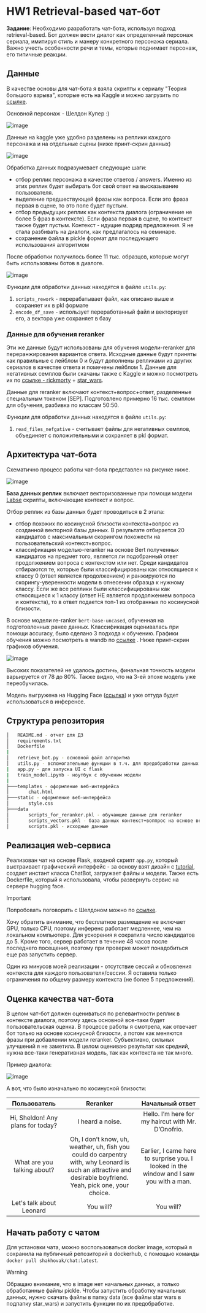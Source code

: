 # HW1 Retrieval-based чат-бот

**Задание**: Необходимо разработать чат-бота, используя подход retrieval-based. Бот должен вести диалог как определенный персонаж сериала, имитируя стиль и манеру конкретного персонажа сериала. Важно учесть особенности речи и темы, которые поднимает персонаж, его типичные реакции.

## Данные
В качестве основы для чат-бота я взяла скрипты к сериалу "Теория большого взрыва", которые есть на Kaggle и можно загрузить по [ссылке](https://www.kaggle.com/code/lydia70/big-bang-theory-tv-show/input).

Основной персонаж - Шелдон Купер :)

![image](https://github.com/shakhovak/chat_bot_katya/assets/89096305/de2bed9e-e2a6-46a0-a24a-6cb94c4f0f61)


Данные на kaggle уже удобно разделены на реплики каждого персонажа и на отдельные сцены (ниже принт-скрин данных)

![image](https://github.com/shakhovak/chat_bot_katya/assets/89096305/100d2802-4837-40d9-95ad-c41034e184fb)

Обработка данных подразумевает следующие шаги:
- отбор реплик персонажа в качестве ответов / answers. Именно из этих реплик будет выбирать бот свой ответ на высказывание пользователя.
- выделение предшествующей фразы как вопроса. Если это фраза первая в сцене, то это поле будет пустым.
- отбор предыдущих реплик как контекста диалога (ограничение не более 5 фраз в контексте). Если фраза первая в сцене, то контекст также будет пустым. Контекст - идущие подряд предложения. Я не стала разбивать на диалоги, как предлагалось на семинаре.
- сохранение файла в pickle формат для последующего использования алгоритмом

После обработки получилось более 11 тыс. образцов, которые могут быть использованы ботов в диалоге.

![image](https://github.com/shakhovak/chat_bot_katya/assets/89096305/1203eff9-cd4a-41e0-8016-1f1fbb700032)

Функции для обработки данных находятся в файле ```utils.py```:
1. ```scripts_rework``` - перерабатывает файл, как описано выше и сохраняет их в pkl формате
2. ```encode_df_save``` - использует переработанный файл и векторизует его, а вектора уже сохраняет в базу

### Данные для обучения reranker
Эти же данные будут использованы для обучения модели-reranker для переранжирования вариантов ответа. Исходные данные будут приняты как правильные с лейблом 0 и будут дополнены репликами из других сериалов в качестве ответа и помечены лейблом 1. Данные для негативных семплов были скачаны также с Kaggle и можно посмотреть их по [ссылке - rickmorty](https://www.kaggle.com/datasets/andradaolteanu/rickmorty-scripts) + [star_wars](https://www.kaggle.com/datasets/xvivancos/star-wars-movie-scripts?rvi=1).

Данные для reranker включают контекст+вопрос+ответ, разделенные специальным токеном [SEP]. Подготовлено примерно 16 тыс. семплом для обучения, разбивка по классам 50:50.

Функции для обработки данных находятся в файле ```utils.py```:
1. ```read_files_nefgative``` - считывает файлы для негативных семплов, объединяет с положительными и сохраняет в pkl формат.


## Архитектура чат-бота

Схематично процесс работы чат-бота представлен на рисунке ниже.

![image](https://github.com/shakhovak/chat_bot_katya/assets/89096305/80080c94-b561-4537-b414-fa4e28abb3a4)

**База данных реплик** включает векторизованные при помощи модели [Labse]() скрипты, включающие контекст и вопрос. 

Отбор реплик из базы данных будет проводиться в 2 этапа:
- отбор похожих по косинусной близости контекста+вопрос из созданной векторной базы данных. В результате отбирается 20 кандидатов с максимальным скорингом похожести на пользовательский контекст+вопрос.
- классификация моделью-reranker на основе Bert полученных кандидатов на предмет того, является ли подобранный ответ продолжением вопроса с контекстом или нет. Среди кандидатов отбираются те, которые были классифицированы как относящиеся к классу 0 (ответ является продолжением) и ранжируются по скорингу-уверенности модели в отнесении образца к нужному классу. Если же все реплики были классифицированы как относящиеся к 1 классу (ответ НЕ является продолжением вопроса и контекста), то в ответ подается топ-1 из отобранных по косинусной близости.

В основе модели re-ranker ```bert-base-uncased```, обученная на подготовленных ранее данных. Классификация оценивалась при помощи accuracy, было сделано 3 подхода к обучению. Графики обучения можно посмотреть в wandb по [ссылке](https://wandb.ai/shakhova/reranker_train?workspace=user-katya_shakhova) . Ниже принт-скрин графиков обучения.

![image](https://github.com/shakhovak/chat_bot_katya/assets/89096305/2ae7c305-0e23-45e7-baa8-e8390fc55b48)

Высоких показателей не удалось достичь, финальная точность модели варьируется от 78 до 80%. Также видно, что на 3-ей эпохе модель уже переобучилась.

Модель выгружена на Hugging Face ([ссылка](https://huggingface.co/Shakhovak/RerankerModel_chat_bot)) и уже оттуда будет использоваться в инференсе.

## Структура репозитория

```bash
│   README.md - отчет для ДЗ
│   requirements.txt
│   Dockerfile
|
│   retrieve_bot.py - основной файл алгоритма
│   utils.py - вспомогательные функции в т.ч. для предобработки данных
|   app.py - для запуска UI c flask
|   train_model.ipynb - ноутбук с обученим модели 
|
├───templates - оформление веб-интерфейса
│       chat.html
├───static - оформление веб-интерфейса
│       style.css
├───data
│       scripts_for_reranker.pkl - обучающие данные для reranker
│       scripts_vectors.pkl - база данных контекст+воппрос на основе векторов LaBSe
│       scripts.pkl - исходные данные
```

## Реализация web-сервиса

Реализован чат на основе Flask, входной скрипт ```app.py```, который выстраивает графический интерфейс - за основу взят дизайн с [tutorial](https://www.youtube.com/watch?v=70H_7C0kMbI&list=WL&index=4&t=105s), создает инстант класса ChatBot, загружает файлы и модели. Также есть Dockerfile, который я использовала, чтобы развернуть сервис на сервере hugging face. 

> [!IMPORTANT]
> Попробовать поговорить с Шелдоном можно по [ссылке](https://huggingface.co/spaces/Shakhovak/Sheldon_Retrieval_chat_bot).


Хочу обратить внимание, что бесплатное размещение не включает GPU, только CPU, поэтому инференс работает медленнее, чем на локальном компьютере. Для ускорения я сократила число кандидатов до 5. Кроме того, сервер работает в течение 48 часов после последнего посещения, поэтому при проверке может понадобиться еще раз запустить сервер.

Один из минусов моей реализации - отсутствие сессий и обновления контекста для каждого пользователя/сессии. Я оставила только ограничения по общему размеру контекста (не более 5 предложений).

## Оценка качества чат-бота
В целом чат-бот должен оцениваться по релевантности реплик в контексте диалога, поэтому здесь основной все-таки будет пользовательская оценка. В процессе работы я смотрела, как отвечает бот только на основе косинусной близости, а потом как меняются фразы при добавлении модели reranker. Субъективно, сильных улучшений я не заметила. В целом оцениваю результат как средний, нужна все-таки генеративная модель, так как контекста не так много. 

Пример диалога:

![image](https://github.com/shakhovak/chat_bot_katya/assets/89096305/a0181682-65f8-443c-9bb6-54f2552825a5)


А вот, что было изначально по косинусной близости:

| Пользователь | Reranker   | Начальный ответ    |
| :---:   | :---: | :---: |
| Hi, Sheldon! Any plans for today?| I heard a noise.  | Hello. I’m here for my haircut with Mr. D’Onofrio.|
| What are you talking about? | Oh, I don’t know, uh, weather, uh, fish you could do carpentry with, why Leonard is such an attractive and desirable boyfriend. Yeah, pick one, your choice.   | Earlier, I came here to surprise you. I looked in the window and I saw you with a man.   |
| Let's talk about Leonard  | You will?   | You will?   |



## Начать работу с чатом

Для установки чата, можно воспользоваться docker image, который я сохранила на публичный репозиторий в dockerhub, с помощью команды ```docker pull shakhovak/chat:latest```.

> [!WARNING]
> Обращаю внимание, что в image нет начальных данных, а только обработанные файлы pickle. Чтобы запустить обработку начальных данных, нужно скачать файлы в папку data (все файлы star wars в подпапку star_wars) и запустить функции по их предобработке.








